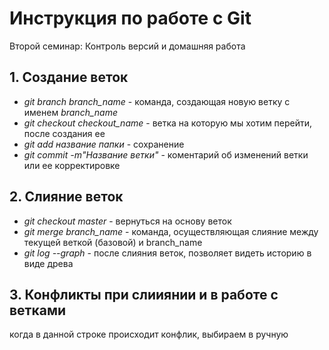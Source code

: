 # Инструкция по работе с Git
Второй семинар: Контроль версий и домашняя работа

## 1. Создание веток

* *git branch branch_name* -  команда,  создающая  новую  ветку с именем *branch_name*
* *git checkout checkout_name* - ветка на которую мы хотим перейти, после создания ее
* *git add название папки* - сохранение
* *git commit -m"Название ветки"* - коментарий об изменений ветки или ее корректировке

## 2. Слияние веток

* *git checkout master* - вернуться на основу веток
* *git merge branch_name* - команда, осуществляющая слияние между текущей веткой (базовой) и branch_name
* *git log --graph* - после слияния веток, позволяет видеть историю в виде древа

## 3. Конфликты при слииянии и в работе с ветками


когда в данной строке происходит конфлик, выбираем в ручную

